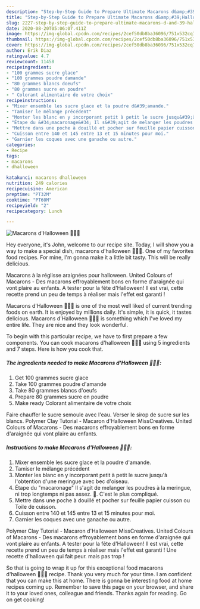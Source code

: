 ```yaml
---
description: "Step-by-Step Guide to Prepare Ultimate Macarons d&amp;#39;Halloween 🎃🍬👻"
title: "Step-by-Step Guide to Prepare Ultimate Macarons d&amp;#39;Halloween 🎃🍬👻"
slug: 2227-step-by-step-guide-to-prepare-ultimate-macarons-d-and-39-halloween
date: 2020-08-20T05:06:07.411Z
image: https://img-global.cpcdn.com/recipes/2cef50db8ba36096/751x532cq70/macarons-dhalloween-🎃🍬👻-photo-principale-de-la-recette.jpg
thumbnail: https://img-global.cpcdn.com/recipes/2cef50db8ba36096/751x532cq70/macarons-dhalloween-🎃🍬👻-photo-principale-de-la-recette.jpg
cover: https://img-global.cpcdn.com/recipes/2cef50db8ba36096/751x532cq70/macarons-dhalloween-🎃🍬👻-photo-principale-de-la-recette.jpg
author: Erik Diaz
ratingvalue: 4.7
reviewcount: 11458
recipeingredient:
- "100 grammes sucre glace"
- "100 grammes poudre damande"
- "80 grammes blancs doeufs"
- "80 grammes sucre en poudre"
- " Colorant alimentaire de votre choix"
recipeinstructions:
- "Mixer ensemble les sucre glace et la poudre d&#39;amande."
- "Tamiser le mélange précédent"
- "Monter les blanc en y incorporant petit à petit le sucre jusqu&#39;à l&#39;obtention d&#39;une meringue avec bec d&#39;oiseau."
- "Étape du &#34;macaronage&#34; Il s&#39;agit de melanger les poudres à la meringue, ni trop longtemps ni pas assez. 🤣. C&#39;est le plus compliqué."
- "Mettre dans une poche à douillé et pocher sur feuille papier cuisson ou Toile de cuisson."
- "Cuisson entre 140 et 145 entre 13 et 15 minutes pour moi."
- "Garnier les coques avec une ganache ou autre."
categories:
- Recipe
tags:
- macarons
- dhalloween

katakunci: macarons dhalloween 
nutrition: 249 calories
recipecuisine: American
preptime: "PT32M"
cooktime: "PT60M"
recipeyield: "2"
recipecategory: Lunch

---
```



![Macarons d&#39;Halloween 🎃🍬👻](https://img-global.cpcdn.com/recipes/2cef50db8ba36096/751x532cq70/macarons-dhalloween-🎃🍬👻-photo-principale-de-la-recette.jpg)

Hey everyone, it's John, welcome to our recipe site. Today, I will show you a way to make a special dish, macarons d&#39;halloween 🎃🍬👻. One of my favorites food recipes. For mine, I'm gonna make it a little bit tasty. This will be really delicious.

Macarons à la réglisse araignées pour halloween. United Colours of Macarons - Des macarons effroyablement bons en forme d&#39;araignée qui vont plaire au enfants. A tester pour la fête d&#39;Halloween! Il est vrai, cette recette prend un peu de temps à réaliser mais l&#39;effet est garanti !

Macarons d&#39;Halloween 🎃🍬👻 is one of the most well liked of current trending foods on earth. It is enjoyed by millions daily. It's simple, it is quick, it tastes delicious. Macarons d&#39;Halloween 🎃🍬👻 is something which I've loved my entire life. They are nice and they look wonderful.


To begin with this particular recipe, we have to first prepare a few components. You can cook macarons d&#39;halloween 🎃🍬👻 using 5 ingredients and 7 steps. Here is how you cook that.

<!--inarticleads1-->

##### The ingredients needed to make Macarons d&#39;Halloween 🎃🍬👻:

1. Get 100 grammes sucre glace
1. Take 100 grammes poudre d&#39;amande
1. Take 80 grammes blancs d&#39;oeufs
1. Prepare 80 grammes sucre en poudre
1. Make ready  Colorant alimentaire de votre choix


Faire chauffer le sucre semoule avec l&#39;eau. Verser le sirop de sucre sur les blancs. Polymer Clay Tutorial - Macaron d&#39;Halloween MissCreatives. United Colours of Macarons - Des macarons effroyablement bons en forme d&#39;araignée qui vont plaire au enfants. 

<!--inarticleads2-->

##### Instructions to make Macarons d&#39;Halloween 🎃🍬👻:

1. Mixer ensemble les sucre glace et la poudre d&#39;amande.
1. Tamiser le mélange précédent
1. Monter les blanc en y incorporant petit à petit le sucre jusqu&#39;à l&#39;obtention d&#39;une meringue avec bec d&#39;oiseau.
1. Étape du &#34;macaronage&#34; Il s&#39;agit de melanger les poudres à la meringue, ni trop longtemps ni pas assez. 🤣. C&#39;est le plus compliqué.
1. Mettre dans une poche à douillé et pocher sur feuille papier cuisson ou Toile de cuisson.
1. Cuisson entre 140 et 145 entre 13 et 15 minutes pour moi.
1. Garnier les coques avec une ganache ou autre.


Polymer Clay Tutorial - Macaron d&#39;Halloween MissCreatives. United Colours of Macarons - Des macarons effroyablement bons en forme d&#39;araignée qui vont plaire au enfants. A tester pour la fête d&#39;Halloween! Il est vrai, cette recette prend un peu de temps à réaliser mais l&#39;effet est garanti ! Une recette d&#39;halloween qui fait peur. mais pas trop ! 

So that is going to wrap it up for this exceptional food macarons d&#39;halloween 🎃🍬👻 recipe. Thank you very much for your time. I am confident that you can make this at home. There is gonna be interesting food at home recipes coming up. Remember to save this page on your browser, and share it to your loved ones, colleague and friends. Thanks again for reading. Go on get cooking!
